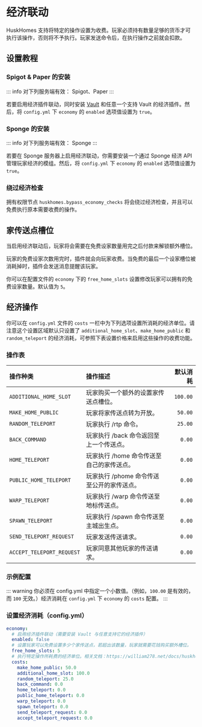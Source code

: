 # 经济联动
HuskHomes 支持将特定的操作设置为收费。玩家必须持有数量足够的货币才可执行该操作，否则将不予执行。玩家发送命令后，在执行操作之前就会扣款。

## 设置教程

### Spigot & Paper 的安装

::: info 对下列服务端有效：
Spigot、Paper
:::

若要启用经济插件联动，同时安装 [Vault](https://www.spigotmc.org/resources/vault.34315/) 和任意一个支持 Vault 的经济插件。然后，将 `config.yml` 下 `economy` 的 `enabled` 选项值设置为 `true`。

### Sponge 的安装

::: info 对下列服务端有效：
Sponge
:::

若要在 Sponge 服务器上启用经济联动，你需要安装一个通过 Sponge 经济 API 管理玩家经济的模组。然后，将 `config.yml` 下 `economy` 的 `enabled` 选项值设置为 `true`。

### 绕过经济检查

拥有权限节点 `huskhomes.bypass_economy_checks` 将会绕过经济检查，并且可以免费执行原本需要收费的操作。

## 家传送点槽位

当启用经济联动后，玩家将会需要在免费设家数量用完之后付款来解锁额外槽位。

玩家的免费设家次数用完时，插件就会向玩家收费。当免费的最后一个设家槽位被消耗掉时，插件会发送消息提醒该玩家。

你可以在配置文件的 `economy` 下的 `free_home_slots` 设置修改玩家可以拥有的免费设家数量。默认值为 `5`。

## 经济操作

你可以在 `config.yml` 文件的 `costs` 一栏中为下列选项设置所消耗的经济单位。请注意这个设置区域默认只设置了 `additional_home_slot`、`make_home_public` 和 `random_teleport` 的经济消耗，可参照下表设置价格来启用这些操作的收费功能。

### 操作表

|操作种类|操作描述|默认消耗|
|:---|:---|---:|
| `ADDITIONAL_HOME_SLOT`    | 玩家购买一个额外的设置家传送点槽位。       |     `100.00` |
| `MAKE_HOME_PUBLIC`        | 玩家将家传送点转为开放。                  |      `50.00` |
| `RANDOM_TELEPORT`         | 玩家执行 /rtp 命令。                     |      `25.00` |
| `BACK_COMMAND`            | 玩家执行 /back 命令返回至上一个传送点。    |       `0.00` |
| `HOME_TELEPORT`           | 玩家执行 /home 命令传送至自己的家传送点。  |       `0.00` |
| `PUBLIC_HOME_TELEPORT`    | 玩家执行 /phome 命令传送至公开的家传送点。 |       `0.00` |
| `WARP_TELEPORT`           | 玩家执行 /warp 命令传送至地标传送点。     |       `0.00` |
| `SPAWN_TELEPORT`          | 玩家执行 /spawn 命令传送至主城出生点。    |       `0.00` |
| `SEND_TELEPORT_REQUEST`   | 玩家发送传送请求。                       |       `0.00` |
| `ACCEPT_TELEPORT_REQUEST` | 玩家同意其他玩家的传送请求。              |       `0.00` |

### 示例配置

::: warning
你必须在 config.yml 中指定一个小数值。（例如，`100.00` 是有效的，而 `100` 无效。）经济消耗在 `config.yml` 下 `economy` 的 `costs` 配置。
:::

### 设置经济消耗（config.yml）

```YAML
economy:
  # 启用经济插件联动（需要安装 Vault 与任意支持它的经济插件）
  enabled: false
  # 设置玩家可以免费设置多少个家传送点，若超出该数量，玩家就需要花钱购买额外槽位。
  free_home_slots: 5
  # 执行特定操作所耗费的经济单位。相关文档：https://william278.net/docs/huskhomes/economy-hook/
  costs:
    make_home_public: 50.0
    additional_home_slot: 100.0
    random_teleport: 25.0
    back_command: 0.0
    home_teleport: 0.0
    public_home_teleport: 0.0
    warp_teleport: 0.0
    spawn_teleport: 0.0
    send_teleport_request: 0.0
    accept_teleport_request: 0.0
```
